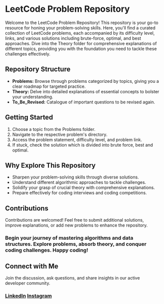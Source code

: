 # LeetCode Problem Repository

Welcome to the LeetCode Problem Repository! This repository is your go-to resource for honing your problem-solving skills. Here, you'll find a curated collection of LeetCode problems, each accompanied by its difficulty level, links, and various solutions including brute-force, optimal, and best approaches. Dive into the Theory folder for comprehensive explanations of different topics, providing you with the foundation you need to tackle these challenges effectively.

## Repository Structure

- **Problems:** Browse through problems categorized by topics, giving you a clear roadmap for targeted practice.
- **Theory:** Delve into detailed explanations of essential concepts to bolster your understanding.
- **To_Be_Revised:** Catalogue of important questions to be revised again. 

## Getting Started

1. Choose a topic from the Problems folder.
2. Navigate to the respective problem's directory.
3. Access the problem statement, difficulty level, and problem link.
4. If stuck, check the solution which is divided into brute force, best and optimal.

## Why Explore This Repository

- Sharpen your problem-solving skills through diverse solutions.
- Understand different algorithmic approaches to tackle challenges.
- Solidify your grasp of crucial theory with comprehensive explanations.
- Prepare effectively for coding interviews and coding competitions.

## Contributions

Contributions are welcomed! Feel free to submit additional solutions, improve explanations, or add new problems to enhance the repository.

### Begin your journey of mastering algorithms and data structures. Explore problems, absorb theory, and conquer coding challenges. Happy coding!

## Connect with Me

Join the discussion, ask questions, and share insights in our active developer community.

### [LinkedIn](https://www.linkedin.com/in/rahul-localhost/) [Instagram](https://www.instagram.com/localhost__3000/)

